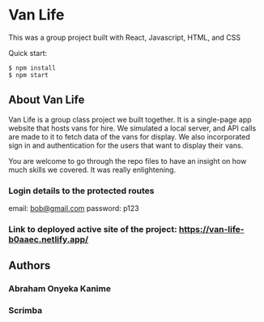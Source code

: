 # Van Life

This was a group project built with React, Javascript, HTML, and CSS

Quick start:

```
$ npm install
$ npm start
````

## About Van Life

Van Life is a group class project we built together. It is a single-page app website that hosts vans for hire. We simulated a local server, and API calls are made to it to fetch data of the vans for display. We also incorporated sign in and authentication for the users that want to display their vans.

You are welcome to go through the repo files to have an insight on how much skills we covered. It was really enlightening.

### Login details to the protected routes

email: bob@gmail.com
password: p123

### Link to deployed active site of the project: https://van-life-b0aaec.netlify.app/

## Authors
### Abraham Onyeka Kanime
### Scrimba
